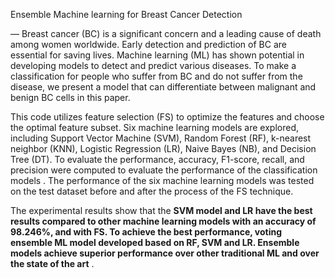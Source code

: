 
Ensemble Machine learning for Breast Cancer Detection

— Breast cancer (BC) is a significant concern and   a leading cause of death among women worldwide. Early 
detection and prediction of BC are essential for saving lives. Machine learning (ML) has shown potential in developing 
models to detect and predict various diseases. To make a classification for people who suffer from BC and do not 
suffer from the disease, we present a model that can differentiate between malignant and benign BC cells in this 
paper. 


This code utilizes feature selection (FS) to optimize the features and choose the optimal feature subset. Six 
machine learning models are explored, including Support Vector Machine (SVM), Random Forest (RF), k-nearest 
neighbor (KNN), Logistic Regression (LR), Naive Bayes (NB), and Decision Tree (DT). To evaluate the performance, 
accuracy, F1-score, recall, and precision were computed to evaluate the performance of the classification models 
. The performance of the six machine learning models was tested on the test dataset before and after the 
process of the FS technique.

The experimental results show that the **SVM model and LR have the best results compared 
to other machine learning models with an accuracy of 98.246%, and with FS. To achieve the best performance, voting 
ensemble ML model developed based on RF, SVM and LR. Ensemble models achieve superior performance over other 
traditional ML and over the state of the art** .
